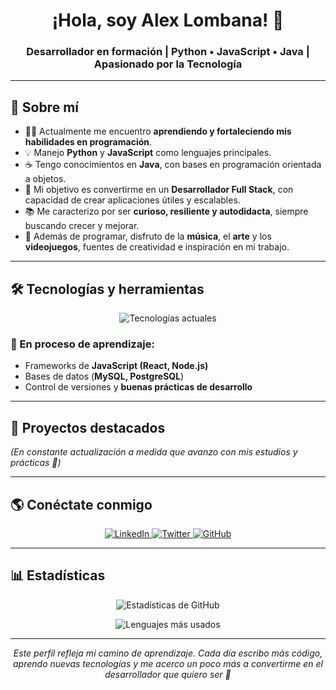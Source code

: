 <h1 align="center">¡Hola, soy Alex Lombana! 👋</h1>
<h3 align="center">Desarrollador en formación | Python • JavaScript • Java | Apasionado por la Tecnología</h3>

---

## 🚀 Sobre mí

- 👨‍💻 Actualmente me encuentro **aprendiendo y fortaleciendo mis habilidades en programación**.  
- 💡 Manejo **Python** y **JavaScript** como lenguajes principales.  
- ☕ Tengo conocimientos en **Java**, con bases en programación orientada a objetos.  
- 🎯 Mi objetivo es convertirme en un **Desarrollador Full Stack**, con capacidad de crear aplicaciones útiles y escalables.  
- 📚 Me caracterizo por ser **curioso, resiliente y autodidacta**, siempre buscando crecer y mejorar.  
- 🎵 Además de programar, disfruto de la **música**, el **arte** y los **videojuegos**, fuentes de creatividad e inspiración en mi trabajo.  

---

## 🛠️ Tecnologías y herramientas

<p align="center">
  <img src="https://skillicons.dev/icons?i=python,js,java,html,css,git,github,vscode" alt="Tecnologías actuales" />
</p>

### 🌱 En proceso de aprendizaje:
- Frameworks de **JavaScript (React, Node.js)**  
- Bases de datos (**MySQL, PostgreSQL**)  
- Control de versiones y **buenas prácticas de desarrollo**  

---

## 📂 Proyectos destacados


*(En constante actualización a medida que avanzo con mis estudios y prácticas 🚀)*  

---

## 🌎 Conéctate conmigo

<p align="center">
  <a href="www.linkedin.com/in/sebastián-alexander-pava-lombana-736307268" target="_blank">
    <img alt="LinkedIn" src="https://img.shields.io/badge/LinkedIn-0A66C2?style=for-the-badge&logo=linkedin&logoColor=white" />
  </a>
  <a href="https://x.com/ImAraziel" target="_blank">
    <img alt="Twitter" src="https://img.shields.io/badge/Twitter-1DA1F2?style=for-the-badge&logo=twitter&logoColor=white" />
  </a>
  <a href="https://github.com/alexlombana9" target="_blank">
    <img alt="GitHub" src="https://img.shields.io/badge/GitHub-000?style=for-the-badge&logo=github&logoColor=white" />
  </a>
</p>

---

## 📊 Estadísticas

<p align="center">
  <img src="https://github-readme-stats.vercel.app/api?username=alexlombana9&show_icons=true&theme=tokyonight&hide_border=true" alt="Estadísticas de GitHub" />
</p>

<p align="center">
  <img src="https://github-readme-stats.vercel.app/api/top-langs/?username=alexlombana9&layout=compact&theme=tokyonight&hide_border=true" alt="Lenguajes más usados" />
</p>

---

<p align="center">
  <em>Este perfil refleja mi camino de aprendizaje. Cada día escribo más código, aprendo nuevas tecnologías y me acerco un poco más a convertirme en el desarrollador que quiero ser 🚀</em>
</p>
